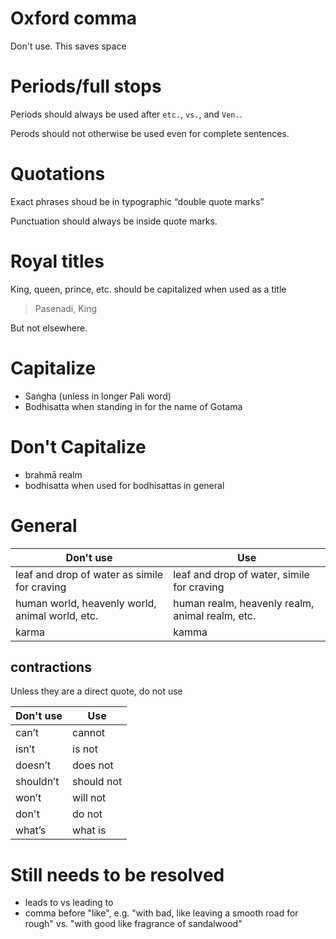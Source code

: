 # Oxford comma

Don't use. This saves space

# Periods/full stops

Periods should always be used after `etc.`, `vs.`, and `Ven.`.

Perods should not otherwise be used even for complete sentences.

# Quotations

Exact phrases shoud be in typographic “double quote marks”

Punctuation should always be inside quote marks.

# Royal titles

King, queen, prince, etc. should be capitalized when used as a title

> Pasenadi, King

But not elsewhere.

# Capitalize

- Saṅgha (unless in longer Pali word)
- Bodhisatta when standing in for the name of Gotama

# Don't Capitalize

- brahmā realm
- bodhisatta when used for bodhisattas in general

# General

| Don't use                                       | Use                                             |
| ----------------------------------------------- | ----------------------------------------------- |
| leaf and drop of water as simile for craving    | leaf and drop of water, simile for craving      |
| human world, heavenly world, animal world, etc. | human realm, heavenly realm, animal realm, etc. |
| karma                                           | kamma                                           |

## contractions

Unless they are a direct quote, do not use

| Don't use | Use        |
| --------- | ---------- |
| can’t     | cannot     |
| isn’t     | is not     |
| doesn’t   | does not   |
| shouldn’t | should not |
| won’t     | will not   |
| don't     | do not     |
| what’s    | what is    |

# Still needs to be resolved

- leads to vs leading to
- comma before "like", e.g. "with bad, like leaving a smooth road for rough" vs. "with good like fragrance of sandalwood"
